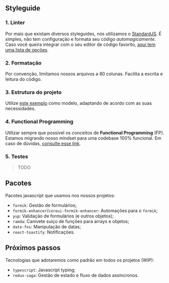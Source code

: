 ## Styleguide

### 1. Linter

Por mais que existam diversos styleguides, nós utilizamos o [StandardJS](https://standardjs.com/). É simples, não tem configuração e formata seu código _automagicamente_. Caso você queira integrar com o seu editor de código favorito, [aqui tem uma lista de opções](https://standardjs.com/#are-there-text-editor-plugins).

### 2. Formatação

Por convenção, limitamos nossos arquivos a 80 colunas. Facilita a escrita e leitura do código.

### 3. Estrutura do projeto

Utilize [este exemplo](https://github.com/kaueDM/react-native-101#4-estrutura-de-pastas) como modelo, adaptando de acordo com as suas necessidades.

### 4. Functional Programming

Utilizar sempre que possível os conceitos de **Functional Programming** (FP). Estamos migrando nosso mindset para uma codebase 100% funcional. Em caso de dúvidas, [consulte esse link](https://medium.com/dailyjs/functional-js-1-introduction-7908bfe5ef8d).

### 5. Testes

>TODO

## Pacotes

Pacotes javascript que usamos nos nossos projetos:

* `formik`: Gestão de formulários;
* `formik-enhancer`/`coreui-formik-enhancer`: Automações para o `formik`;
* `yup`: Validação de formulários (e outros objetos);
* `ramda`: Canivete suíço de funções para arrays e objetos;
* `date-fns`: Manipulação de datas;
* `react-toastify`: Notificações.

## Próximos passos

Tecnologias que adotaremos como padrão em todos os projetos (WIP):
* `typescript`: Javascript typing;
* `redux-saga`: Gestão de estado e fluxo de dados assíncronos.
